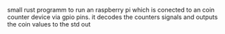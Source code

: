 small rust programm to run an raspberry pi which is conected to an coin counter device via gpio pins. it decodes the counters signals and outputs the coin values to the std out
